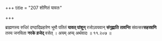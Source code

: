 +++
title = "207 शोणितं यावतः"

+++


[^३३३]:
     M G: vaset

ब्राह्मणस्य रुधिरं दण्दादिप्रहारेण भूमौ पतितं **यावत् पांशून्** रजोऽवयवान् **संगृह्णाति** **तावन्ति** संवत्सर**सहस्राणि** तस्य जनयिता **नरके** **व्रजेद्** वसेत् । अयम् अप्य् अर्थवादः ॥ ११.२०७ ॥